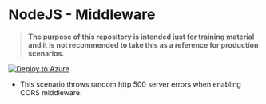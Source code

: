 # NodeJS - Middleware

>**The purpose of this repository is intended just for training material and it is not recommended to take this as a reference for production scenarios.**


[![Deploy to Azure](https://aka.ms/deploytoazurebutton)](https://portal.azure.com/#create/Microsoft.Template/uri/https%3A%2F%2Fraw.githubusercontent.com%2Fazureossd%2Fappsreadynext-nodejs-cors%2Fmaster%2Ftemplate.json)


- This scenario throws random http 500 server errors when enabling CORS middleware.